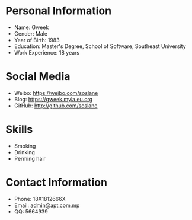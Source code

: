 # Personal Information

- Name: Gweek
- Gender: Male
- Year of Birth: 1983
- Education: Master's Degree, School of Software, Southeast University
- Work Experience: 18 years

# Social Media

- Weibo: https://weibo.com/soslane
- Blog: https://gweek.myla.eu.org
- GitHub: http://github.com/soslane

# Skills
- Smoking
- Drinking
- Perming hair

# Contact Information
- Phone: 18X1812666X
- Email: admin@apt.com.mp
- QQ: 5664939

